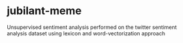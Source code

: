 # jubilant-meme
Unsupervised sentiment analysis performed on the twitter sentiment analysis dataset using lexicon and word-vectorization approach 
